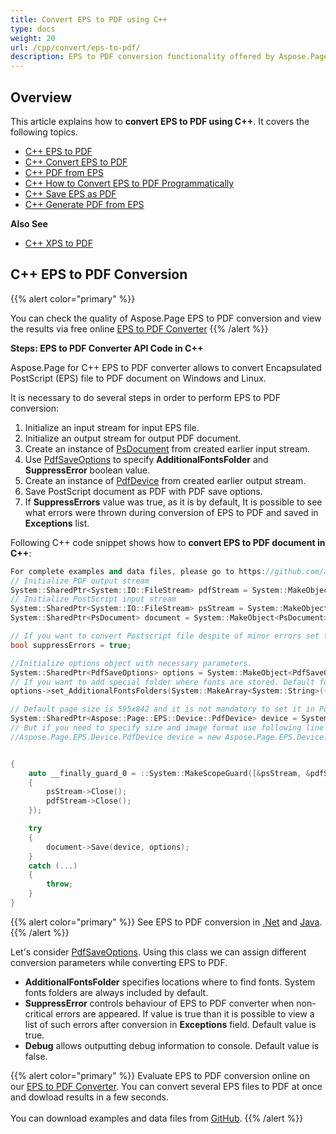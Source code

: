 ```yaml
---
title: Convert EPS to PDF using C++
type: docs
weight: 20
url: /cpp/convert/eps-to-pdf/
description: EPS to PDF conversion functionality offered by Aspose.Page API solution for C++ is explained and illustrated with the code snippets here.
---
```


## Overview

This article explains how to **convert EPS to PDF using C++**. It covers the following topics.

- [C++ EPS to PDF](#cpp-eps-to-pdf)
- [C++ Convert EPS to PDF](#cpp-eps-to-pdf)
- [C++ PDF from EPS](#cpp-eps-to-pdf)
- [C++ How to Convert EPS to PDF Programmatically](#cpp-eps-to-pdf)
- [C++ Save EPS as PDF](#cpp-eps-to-pdf)
- [C++ Generate PDF from EPS](#cpp-eps-to-pdf)

**Also See**

- [C++ XPS to PDF](https://docs.aspose.com/page/cpp/convert/xps-to-pdf/)

## C++ EPS to PDF Conversion

{{% alert color="primary" %}} 

You can check the quality of Aspose.Page EPS to PDF conversion and view the results via free online <a nofollow href="https://products.aspose.app/page/conversion/eps-to-pdf">EPS to PDF Converter</a> {{% /alert %}} 

<a name="cpp-eps-to-pdf"><strong>Steps: EPS to PDF Converter API Code in C++</strong></a>

Aspose.Page for C++ EPS to PDF converter allows to convert Encapsulated PostScript (EPS) file to PDF document on Windows and Linux.

It is necessary to do several steps in order to perform EPS to PDF conversion:

1. Initialize an input stream for input EPS file.
2. Initialize an output stream for output PDF document.
3. Create an instance of [PsDocument](https://reference.aspose.com/page/cpp/class/aspose.page.e_p_s.ps_document) from created earlier input stream.
4. Use [PdfSaveOptions](https://reference.aspose.com/page/cpp/class/aspose.page.e_p_s.device.pdf_save_options) to specify **AdditionalFontsFolder** and **SuppressError** boolean value.
5. Create an instance of [PdfDevice](https://reference.aspose.com/page/cpp/class/aspose.page.e_p_s.device.pdf_device) from created earlier output stream.
6. Save PostScript document as PDF with PDF save options.
7. If **SuppressErrors** value was true, as it is by default, It is possible to see what errors were thrown during conversion of EPS to PDF and saved in **Exceptions** list.

Following C++ code snippet shows how to **convert EPS to PDF document in C++**:

```C++
For complete examples and data files, please go to https://github.com/aspose-page/Aspose.Page-for-C
// Initialize PDF output stream
System::SharedPtr<System::IO::FileStream> pdfStream = System::MakeObject<System::IO::FileStream>(outDir() + u"outputPDF_out.pdf", System::IO::FileMode::Create, System::IO::FileAccess::Write);
// Initialize PostScript input stream
System::SharedPtr<System::IO::FileStream> psStream = System::MakeObject<System::IO::FileStream>(dataDir() + u"input.eps", System::IO::FileMode::Open, System::IO::FileAccess::Read);
System::SharedPtr<PsDocument> document = System::MakeObject<PsDocument>(psStream);

// If you want to convert Postscript file despite of minor errors set this flag
bool suppressErrors = true;

//Initialize options object with necessary parameters.
System::SharedPtr<PdfSaveOptions> options = System::MakeObject<PdfSaveOptions>(suppressErrors);
// If you want to add special folder where fonts are stored. Default fonts folder in OS is always included.
options->set_AdditionalFontsFolders(System::MakeArray<System::String>({ u"{FONT_FOLDER}" }));

// Default page size is 595x842 and it is not mandatory to set it in PdfDevice
System::SharedPtr<Aspose::Page::EPS::Device::PdfDevice> device = System::MakeObject<Aspose::Page::EPS::Device::PdfDevice>(pdfStream);
// But if you need to specify size and image format use following line
//Aspose.Page.EPS.Device.PdfDevice device = new Aspose.Page.EPS.Device.PdfDevice(pdfStream, new System.Drawing.Size(595, 842));


{
	auto __finally_guard_0 = ::System::MakeScopeGuard([&psStream, &pdfStream]()
	{
		psStream->Close();
		pdfStream->Close();
	});

	try
	{
		document->Save(device, options);
	}
	catch (...)
	{
		throw;
	}
}
```
{{% alert color="primary" %}}
See EPS to PDF conversion in [.Net](/page/net/convert/eps-to-pdf/) and [Java](/page/java/convert/eps-to-pdf/).
{{% /alert %}}

Let's consider [PdfSaveOptions](https://reference.aspose.com/page/cpp/class/aspose.page.e_p_s.device.pdf_save_options). Using this class we can assign different conversion parameters while converting EPS to PDF.
<br>
- **AdditionalFontsFolder** specifies locations where to find fonts. System fonts folders are always included by default.
- **SuppressError** controls behaviour of EPS to PDF converter when non-critical errors are appeared. If value is true than it is possible to view a list of such errors after conversion in **Exceptions** field. Default value is true.
- **Debug** allows outputting debug information to console. Default value is false.

{{% alert color="primary" %}}
Evaluate EPS to PDF conversion online on our <a nofollow href="https://products.aspose.app/page/conversion/eps-to-pdf">EPS to PDF Converter</a>. You can convert several EPS files to PDF at once and dowload results in a few seconds.
<br>
<br>
You can download examples and data files from [GitHub](https://github.com/aspose-page/Aspose.Page-for-C). {{% /alert %}} 
